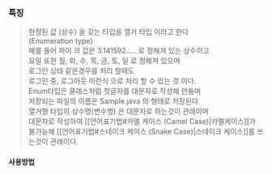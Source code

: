 ### 특징
> 한정된 값 (상수) 을 갖는 타입을 열거 타입 이라고 한다  
> (Enumeration type)  
> 예를 들어 파이 의 값은 3.141592..... 로 정해져 있는 상수이고  
> 요일 또한 월, 화, 수, 목, 금, 토, 일 로 정해져 있으며  
> 로그인 상태 같은경우를 처리 할때도  
> 로그인 중,  로그아웃 이런식 으로 처리 할 수 있는 것 이다.  
> Enum타입은 클래스처럼 첫글자를 대문자로 작성해 만들며  
> 저장되는 파일의 이름은 Sample.java 의 형태로 저장된다  
> 열거형 타입의 상수명(변수명) 은 대문자로 하는것이 관례이며  
> 대문자로 작성하여 [[언어표기법#카멜 케이스 (Camel Case)|카멜케이스]]가 불가능해 [[언어표기법#스네이크 케이스 (Snake Case)|스네이크 케이스]]를 쓰는것이 관례이다.

#### 사용방법
